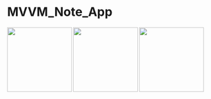 # MVVM_Note_App

<img src="https://m7madmagdy.github.io/pages/empty.png" width="150" align="left">
<img src="https://m7madmagdy.github.io/pages/tasks.png" width="150" align="left">
<img src="https://m7madmagdy.github.io/pages/addTask.png" width="150" align="left">
